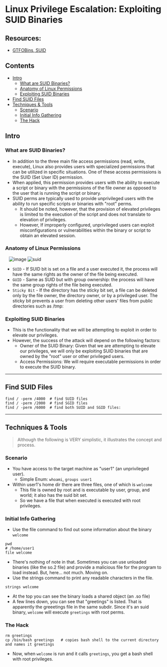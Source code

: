 # Linux Privilege Escalation: Exploiting SUID Binaries

## Resources: 
- [GTFOBins, SUID](https://gtfobins.github.io/#+suid)

## Contents
- [Intro](#intro)
  - [What are SUID Binaries?](#what-are-suid-binaries)
  - [Anatomy of Linux Permissions](#anatomy-of-linux-permissions)
  - [Exploiting SUID Binaries](#exploiting-suid-binaries)
- [Find SUID Files](#find-suid-files)
- [Techniques & Tools](#techniques--tools)
  - [Scenario](#scenario)
  - [Initial Info Gathering](#initial-info-gathering)
  - [The Hack](#the-hack)

## Intro

### What are SUID Binaries?
- In addition to the three main file access permissions (read, write, execute), Linux also provides users with specialized permissions that can be utilized in specific situations. One of these access permissions is the SUID (Set User ID) permission.
- When applied, this permission provides users with the ability to execute a script or binary with the permissions of the file owner as opposed to the user that is running the script or binary.
- SUID perms are typically used to provide unprivileged users with the ability to run specific scripts or binaries with "root" perms.
  - It should be noted, however, that the provision of elevated privileges is limited to the execution of the script and does not translate to elevation of privileges.
  - However, If improperly configured, unprivileged users can exploit misconfigurations or vulnerabilities within the binary or script to obtain an elevated session. 

### Anatomy of Linux Permissions
&nbsp;&nbsp;&nbsp;![image](https://github.com/GregKedrovsky/Hacking/assets/26492233/6dca53ac-3e7d-48a0-afef-ae8feb557ae6) ![suid](https://github.com/GregKedrovsky/Hacking/assets/26492233/b255227b-0ac8-405e-8d48-08c906f3edca)

- `SUID` - If SUID bit is set on a file and a user executed it, the process will have the same rights as the owner of the file being executed.
- `GUID` - Same as SUID but with group ownership: the process will have the same group rights of the file being executed.
- `Sticky Bit` - If the directory has the sticky bit set, a file can be deleted only by the file owner, the directory owner, or by a privileged user. The sticky bit prevents a user from deleting other users' files from public directories such as /tmp:

### Exploiting SUID Binaries
- This is the functionality that we will be attempting to exploit in order to elevate our privileges.
- However, the success of the attack will depend on the following factors:
  - Owner of the SUID Binary: Given that we are attempting to elevate our privileges, we will only be exploiting SUID binaries that are owned by the "root" user or other privileged users.
  - Access Permissions: We will require executable permissions in order to execute the SUID binary.

----
## Find SUID Files

```
find / -perm /4000  # find SUID files
find / -perm /2000  # find SGID files
find / -perm /6000  # find both SUID and SGID files: 
```

----
## Techniques & Tools
> Although the following is VERY simplistic, it illustrates the concept and process.

### Scenario
- You have access to the target machine as "user1" (an unprivileged user).
  - Simple Enum: `whoami`, `groups user1`
- Within user1's home dir there are three files, one of which is `welcome`
  - This file is owned by root and is executable by user, group, and world; it also has the suid bit set.
  - So we have a file that when executed is executed with root privileges.
 
### Initial Info Gathering
- Use the file command to find out some information about the binary `welcome`
```
pwd
# /home/user1
file welcome
```
- There's nothing of note in that. Sometimes you can use unloaded binaries (like the so.2 file) and provide a malicious file for the program to load instead. But, here... not much. Moving on.
- Use the strings command to print any readable characters in the file.
```
strings welcome
```
- At the top you can see the binary loads a shared object (an .so file)
- A few lines down, you can see that "greetings" is listed. That is apparently the greeetings file in the same subdir.  Since it's an suid binary, `welcome` will execute `greetings` with root perms.

### The Hack
```
rm greetings
cp /bin/bash greetings   # copies bash shell to the current directory and names it greetings
```
- Now, when `welcome` is run and it calls `greetings`, you get a bash shell with root privileges.


